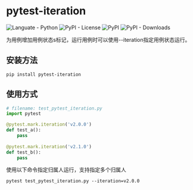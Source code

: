 # pytest-iteration
![Languate - Python](https://img.shields.io/badge/language-python-blue.svg)
![PyPI - License](https://img.shields.io/pypi/l/pytest-iteration)
![PyPI](https://img.shields.io/pypi/v/pytest-iteration)
![PyPI - Downloads](https://img.shields.io/pypi/dm/pytest-iteration)

为用例增加用例状态s标记，运行用例时可以使用--iteration指定用例状态运行。

## 安装方法
```shell
pip install pytest-iteration
```
## 使用方式
```python
# filename: test_pytest_iteration.py
import pytest

@pytest.mark.iteration('v2.0.0')
def test_a():
    pass
    
@pytest.mark.iteration('v2.1.0')
def test_b():
    pass
```
使用以下命令指定归属人运行，支持指定多个归属人
```shell
pytest test_pytest_iteration.py --iteration=v2.0.0 
```

